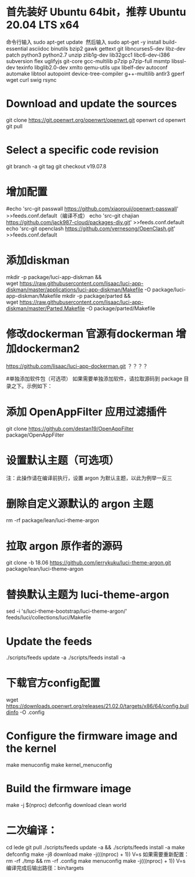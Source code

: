 # 首先装好 Ubuntu 64bit，推荐 Ubuntu 20.04 LTS x64 
命令行输入 sudo apt-get update 
然后输入 sudo apt-get -y install build-essential asciidoc binutils bzip2 gawk gettext git libncurses5-dev libz-dev patch python3 python2.7 unzip zlib1g-dev lib32gcc1 libc6-dev-i386 subversion flex uglifyjs git-core gcc-multilib p7zip p7zip-full msmtp libssl-dev texinfo libglib2.0-dev xmlto qemu-utils upx libelf-dev autoconf automake libtool autopoint device-tree-compiler g++-multilib antlr3 gperf wget curl swig rsync 

# Download and update the sources
git clone https://git.openwrt.org/openwrt/openwrt.git openwrt
cd openwrt
git pull
 
# Select a specific code revision
git branch -a
git tag
git checkout v19.07.8

# 增加配置
#echo 'src-git passwall https://github.com/xiaorouji/openwrt-passwall' >>feeds.conf.default（编译不成）
echo 'src-git chajian https://github.com/jack987-cloud/packages-diy.git' >>feeds.conf.default
echo 'src-git openclash https://github.com/vernesong/OpenClash.git' >>feeds.conf.default

# 添加diskman
mkdir -p package/luci-app-diskman && \
wget https://raw.githubusercontent.com/lisaac/luci-app-diskman/master/applications/luci-app-diskman/Makefile -O package/luci-app-diskman/Makefile
mkdir -p package/parted && \
wget https://raw.githubusercontent.com/lisaac/luci-app-diskman/master/Parted.Makefile -O package/parted/Makefile 

# 修改dockerman 官源有dockerman 增加dockerman2


https://github.com/lisaac/luci-app-dockerman.git ？？？？




#单独添加软件包（可选项）
如果需要单独添加软件，请拉取源码到 pack­age 目录之下。示例如下：

# 添加 OpenAppFilter 应用过滤插件
git clone https://github.com/destan19/OpenAppFilter package/OpenAppFilter

# 设置默认主题（可选项）
注：此操作请在编译前执行，设置 ar­gon 为默认主题，以此为例举一反三

# 删除自定义源默认的 argon 主题
rm -rf package/lean/luci-theme-argon

# 拉取 argon 原作者的源码
git clone -b 18.06 https://github.com/jerrykuku/luci-theme-argon.git package/lean/luci-theme-argon

# 替换默认主题为 luci-theme-argon
sed -i 's/luci-theme-bootstrap/luci-theme-argon/' feeds/luci/collections/luci/Makefile








# Update the feeds
./scripts/feeds update -a
./scripts/feeds install -a
 
# 下载官方config配置
wget https://downloads.openwrt.org/releases/21.02.0/targets/x86/64/config.buildinfo -O .config

# Configure the firmware image and the kernel
make menuconfig
make kernel_menuconfig
 
# Build the firmware image
make -j $(nproc) defconfig download clean world

# 二次编译：

cd lede
git pull
./scripts/feeds update -a && ./scripts/feeds install -a
make defconfig
make -j8 download
make -j$(($(nproc) + 1)) V=s
如果需要重新配置：
rm -rf ./tmp && rm -rf .config
make menuconfig
make -j$(($(nproc) + 1)) V=s
编译完成后输出路径：bin/targets
